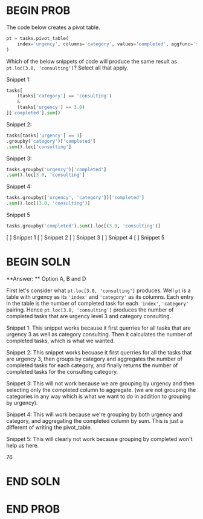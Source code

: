 # BEGIN PROB

The code below creates a pivot table.

```py
pt = tasks.pivot_table(
    index='urgency', columns='category', values='completed', aggfunc='sum'
)
```

Which of the below snippets of code will produce the same result as `pt.loc[3.0, 'consulting']`? Select all that apply.

Snippet 1:
```py
tasks[
    (tasks['category'] == 'consulting')
    &
    (tasks['urgency'] == 3.0)
]['completed'].sum()
```

Snippet 2:
```py
tasks[tasks['urgency'] == 3]
.groupby('category')['completed']
.sum().loc['consulting']
```

Snippet 3:
```py
tasks.groupby('urgency')['completed']
.sum().loc[3.0, 'consulting']
```

Snippet 4:
```py
tasks.groupby(['urgency', 'category'])['completed']
.sum().loc[(3.0, 'consulting')]
```

Snippet 5
```py
tasks.groupby('completed').sum().loc[(3.0, 'consulting')]
```

[ ] Snippet 1 
[ ] Snippet 2
[ ] Snippet 3
[ ] Snippet 4
[ ] Snippet 5

# BEGIN SOLN

**Answer: ** Option A, B and D

First let's consider what `pt.loc[3.0, 'consulting']` produces. Well `pt` is a table with urgency as its `'index'` and `'category'` as its columns. Each entry in the table is the number of completed task for each `'index'`, `'category'` pairing. Hence `pt.loc[3.0, 'consulting']` produces the number of completed tasks that are urgency level 3 and category consulting.

Snippet 1: This snippet works because it first querries for all tasks that are urgency 3 as well as category consulting. Then it calculates the number of completed tasks, which is what we wanted.

Snippet 2: This snippet works becuase it first querries for all the tasks that are urgency 3, then groups by category and aggregates the number of completed tasks for each category, and finally returns the number of completed tasks for the consulting category.

Snippet 3: This will not work because we are grouping by urgency and then selecting only the completed column to aggregate. (we are not grouping the categories in any way which is what we want to do in addition to grouping by urgency).

Snippet 4: This will work because we're grouping by both urgency and category, and aggregating the completed column by sum. This is just a different of writing the pivot_table.

Snippet 5: This will clearly not work because grouping by completed won't help us here.

<average>76</average>

# END SOLN

# END PROB
